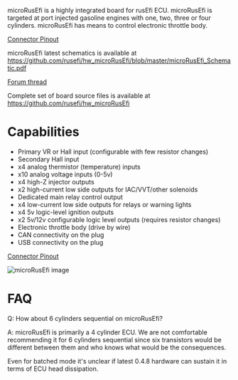 microRusEfi is a highly integrated board for rusEfi ECU. microRusEfi is targeted at port injected
gasoline engines with one, two, three or four cylinders. microRusEfi has means to control electronic throttle body.

[Connector Pinout](Hardware_microRusEfi_wiring)

microRusEfi latest schematics is available at https://github.com/rusefi/hw_microRusEfi/blob/master/microRusEfi_Schematic.pdf

[Forum thread](https://rusefi.com/forum/viewtopic.php?f=4&t=1538)

Complete set of board source files is available at https://github.com/rusefi/hw_microRusEfi

# Capabilities
* Primary VR or Hall input (configurable with few resistor changes)
* Secondary Hall input
* x4 analog thermistor (temperature) inputs
* x10 analog voltage inputs (0-5v)
* x4 high-Z injector outputs
* x2 high-current low side outputs for IAC/VVT/other solenoids
* Dedicated main relay control output 
* x4 low-current low side outputs for relays or warning lights 
* x4 5v logic-level ignition outputs
* x2 5v/12v configurable logic level outputs (requires resistor changes)
* Electronic throttle body (drive by wire)
* CAN connectivity on the plug
* USB connectivity on the plug 

[Connector Pinout](Hardware_microRusEfi_wiring)


![microRusEfi image](Hardware/microrusefi/Hardware_microRusEfi_0_1_pcb.jpg)

# FAQ

Q: How about 6 cylinders sequential on microRusEfi?

A: microRusEfi is primarily a 4 cylinder ECU. We are not comfortable recommending it for 6 cylinders sequential since six transistors would be different between them and who knows what would be the consequences.

Even for batched mode it's unclear if latest 0.4.8 hardware can sustain it in terms of ECU head dissipation.